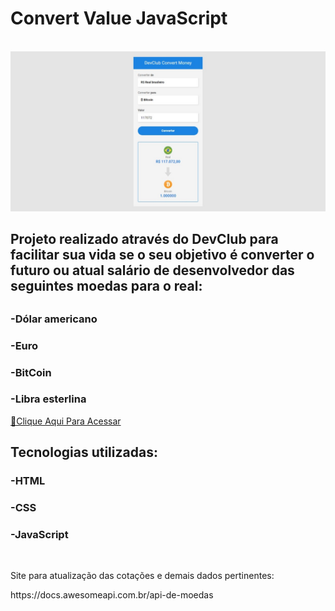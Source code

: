 <h1>Convert Value JavaScript</h1>
<br>
<img src="https://raw.githubusercontent.com/ViniFerAlbuquerque/ConvertValueJS/a4351e49475f9f19076d893457b8cfd7e3f2e084/assets/DevClubConvertMoney.jpeg">
<br>
<h2>Projeto realizado através do DevClub para facilitar sua vida se o seu objetivo é converter o futuro ou atual salário de desenvolvedor das seguintes moedas para o real:<h2>
<h3>-Dólar americano</h3>
<h3>-Euro</h3>
<h3>-BitCoin</h3>
<h3>-Libra esterlina</h3>

[🔗Clique Aqui Para Acessar](https://viniferalbuquerque.github.io/ConvertValueJS/)
<br>
<h2>Tecnologias utilizadas:</h2>
<h3>-HTML</h3>
<h3>-CSS</h3>
<h3>-JavaScript</h3>
<br>
<p>Site para atualização das cotações e demais dados pertinentes:<p>
<p>https://docs.awesomeapi.com.br/api-de-moedas<p>

